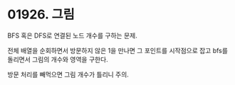 # 01926. 그림

BFS 혹은 DFS로 연결된 노드 개수를 구하는 문제.

전체 배열을 순회하면서 방문하지 않은 1을 만나면 그 포인트를 시작점으로 잡고 bfs를 돌리면서 그림의 개수와 영역을 구한다.

방문 처리를 빼먹으면 그림 개수가 틀리니 주의.
